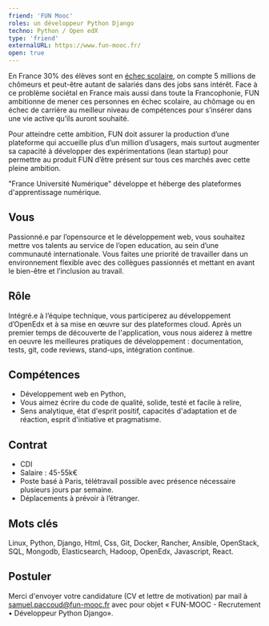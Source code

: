 ```yaml
---
friend: 'FUN Mooc'
roles: un développeur Python Django
techno: Python / Open edX
type: 'friend'
externalURL: https://www.fun-mooc.fr/
open: true
---
```


En France 30% des élèves sont en [échec scolaire](https://www.insee.fr/fr/statistiques/1292995), on compte 5 millions de chômeurs et peut-être autant de salariés dans des jobs sans intérêt. Face à ce problème sociétal en France mais aussi dans toute la Francophonie, FUN ambitionne de mener ces personnes en échec scolaire, au chômage ou en échec de carrière au meilleur niveau de compétences pour s’insérer dans une vie active qu’ils auront souhaité.

<!--more-->

Pour atteindre cette ambition, FUN doit assurer la production d’une plateforme qui accueille plus d’un million d’usagers, mais surtout augmenter sa capacité à développer des expérimentations (lean startup) pour permettre au produit FUN d’être présent sur tous ces marchés avec cette pleine ambition.

"France Université Numérique" développe et héberge des plateformes d'apprentissage numérique. 

## Vous
Passionné.e par l’opensource et le développement web, vous souhaitez mettre vos talents au service de l’open education, au sein d’une communauté internationale. Vous faites une priorité de travailler dans un environnement flexible avec des collègues passionnés et mettant en avant le bien-être et l’inclusion au travail.

## Rôle
Intégré.e à l’équipe technique, vous participerez au développement d’OpenEdx et à sa mise en œuvre sur des plateformes cloud. Après un premier temps de découverte de l'application, vous nous aiderez à mettre en oeuvre les meilleures pratiques de développement : documentation, tests, git, code reviews, stand-ups, intégration continue.

## Compétences
* Développement web en Python,
* Vous aimez écrire du code de qualité, solide, testé et facile à relire,
* Sens analytique, état d'esprit positif, capacités d'adaptation et de réaction, esprit d'initiative et pragmatisme.

## Contrat
* CDI
* Salaire : 45-55k€
* Poste basé à Paris, télétravail possible avec présence nécessaire plusieurs jours par semaine.
* Déplacements à prévoir à l’étranger.

## Mots clés
Linux, Python, Django, Html, Css, Git, Docker, Rancher, Ansible, OpenStack, SQL, Mongodb, Elasticsearch, Hadoop, OpenEdx, Javascript, React.

## Postuler
Merci d'envoyer votre candidature (CV et lettre de motivation) par mail à samuel.paccoud@fun-mooc.fr avec pour objet « FUN-MOOC - Recrutement • Développeur Python Django».

